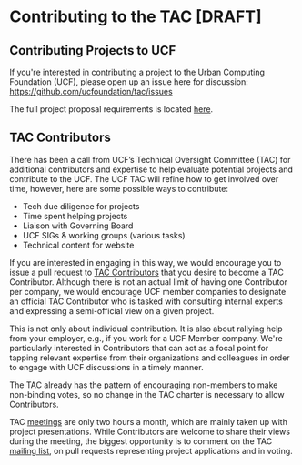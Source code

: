 # Contributing to the TAC [DRAFT]

## Contributing Projects to UCF

If you're interested in contributing a project to the Urban Computing Foundation (UCF), please open up an issue here for discussion: https://github.com/ucfoundation/tac/issues

The full project proposal requirements is located [here](https://github.com/ucfoundation/tac/blob/master/PROJECT_LIFECYCLE.md#project-proposal-requirements).

## TAC Contributors

There has been a call from UCF’s Technical Oversight Committee (TAC) for additional contributors and expertise to help evaluate potential projects and contribute to the UCF. The UCF TAC will refine how to get involved over time, however, here are some possible ways to contribute:

* Tech due diligence for projects
* Time spent helping projects
* Liaison with Governing Board
* UCF SIGs & working groups (various tasks)
* Technical content for website

If you are interested in engaging in this way, we would encourage you to issue a pull request to [TAC Contributors](https://github.com/ucfoundation/tac/blob/master/CONTRIBUTORS.md) that you desire to become a TAC Contributor. Although there is not an actual limit of having one Contributor per company, we would encourage UCF member companies to designate an official TAC Contributor who is tasked with consulting internal experts and expressing a semi-official view on a given project.

This is not only about individual contribution.  It is also about rallying help from your employer, e.g., if you work for a UCF Member company. We're particularly interested in Contributors that can act as a focal point for tapping relevant expertise from their organizations and colleagues in order to engage with UCF discussions in a timely manner.

The TAC already has the pattern of encouraging non-members to make non-binding votes, so no change in the TAC charter is necessary to allow Contributors.

TAC [meetings](https://github.com/ucfoundation/tac/blob/master/README.md#communication) are only two hours a month, which are mainly taken up with project presentations. While Contributors are welcome to share their views during the meeting, the biggest opportunity is to comment on the TAC [mailing list](https://lists.uc.foundation/g/ucf-tac), on pull requests representing project applications and in voting.
